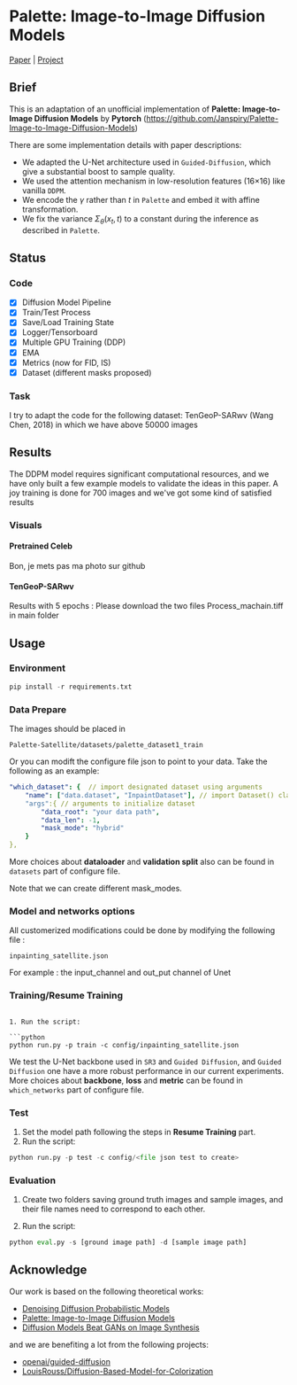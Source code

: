 # Palette: Image-to-Image Diffusion Models

[Paper](https://arxiv.org/pdf/2111.05826.pdf ) |  [Project](https://iterative-refinement.github.io/palette/ )

## Brief

This is an adaptation of an unofficial implementation of **Palette: Image-to-Image Diffusion Models** by **Pytorch** (https://github.com/Janspiry/Palette-Image-to-Image-Diffusion-Models)

There are some implementation details with paper descriptions:

- We adapted the U-Net architecture used in  `Guided-Diffusion`, which give a substantial boost to sample quality.
- We used the attention mechanism in low-resolution features (16×16) like vanilla `DDPM`.
- We encode the $\gamma$ rather than $t$ in `Palette` and embed it with affine transformation.
- We fix the variance $Σ_\theta(x_t, t)$ to a constant during the inference as described in `Palette`.

## Status

### Code
- [x] Diffusion Model Pipeline
- [x] Train/Test Process
- [x] Save/Load Training State
- [x] Logger/Tensorboard
- [x] Multiple GPU Training (DDP)
- [x] EMA
- [x] Metrics (now for FID, IS)
- [x] Dataset (different masks proposed)

### Task

I try to adapt the code for the following dataset:
TenGeoP-SARwv (Wang Chen, 2018) in which we have above 50000 images

## Results

The DDPM model requires significant computational resources, and we have only built a few example models to validate the ideas in this paper. A joy training is done for 700 images and we've got some kind of satisfied results  

### Visuals

#### Pretrained Celeb 

Bon, je mets pas ma photo sur github

#### TenGeoP-SARwv

Results with 5 epochs : Please download the two files Process_machain.tiff in main folder

## Usage
### Environment
```python
pip install -r requirements.txt
```

### Data Prepare

The images should be placed in 

```
Palette-Satellite/datasets/palette_dataset1_train
```

Or you can modift the configure file json to point to your data. Take the following as an example:

```yaml
"which_dataset": {  // import designated dataset using arguments 
    "name": ["data.dataset", "InpaintDataset"], // import Dataset() class
    "args":{ // arguments to initialize dataset
    	"data_root": "your data path",
    	"data_len": -1,
    	"mask_mode": "hybrid"
    } 
},
``` 
More choices about **dataloader** and **validation split** also can be found in `datasets`  part of configure file.

Note that we can create different mask_modes.

### Model and networks options 

All customerized modifications could be done by modifying the following file :

```
inpainting_satellite.json
```

For example : the input_channel and out_put channel of Unet

### Training/Resume Training

```

1. Run the script:

```python
python run.py -p train -c config/inpainting_satellite.json
```

We test the U-Net backbone used in `SR3` and `Guided Diffusion`,  and `Guided Diffusion` one have a more robust performance in our current experiments.  More choices about **backbone**, **loss** and **metric** can be found in `which_networks`  part of configure file.

### Test
1. Set the model path following the steps in **Resume Training** part.
2. Run the script:
```python
python run.py -p test -c config/<file json test to create>
```

### Evaluation
1. Create two folders saving ground truth images and sample images, and their file names need to correspond to each other.

2. Run the script:

```python
python eval.py -s [ground image path] -d [sample image path]
```



## Acknowledge
Our work is based on the following theoretical works:
- [Denoising Diffusion Probabilistic Models](https://arxiv.org/pdf/2006.11239.pdf)
- [Palette: Image-to-Image Diffusion Models](https://arxiv.org/pdf/2111.05826.pdf)
- [Diffusion Models Beat GANs on Image Synthesis](https://arxiv.org/abs/2105.05233)

and we are benefiting a lot from the following projects:
- [openai/guided-diffusion](https://github.com/openai/guided-diffusion)
- [LouisRouss/Diffusion-Based-Model-for-Colorization](https://github.com/LouisRouss/Diffusion-Based-Model-for-Colorization)
